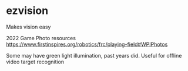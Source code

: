 # ezvision
Makes vision easy

2022 Game Photo resources https://www.firstinspires.org/robotics/frc/playing-field#WPIPhotos  

Some may have green light illumination, past years did. Useful for offline video target recognition






